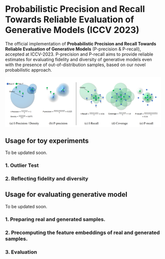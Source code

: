 # Probabilistic Precision and Recall Towards Reliable Evaluation of Generative Models (ICCV 2023)
The official implementation of **Probabilistic Precision and Recall Towards Reliable Evaluation of Generative Models** (P-precision & P-recall), accepted at ICCV-2023.
P-precision and P-recall aims to provide reliable estimates for evaluating fidelity and diversity of generative models even with the presence of out-of-distribution samples, based on our novel probabilistic approach.


![figure/image2.png](figure/image2.png)


## Usage for toy experiments
To be updated soon.

### 1. Outlier Test

### 2. Reflecting fidelity and diversity

## Usage for evaluating generative model
To be updated soon.

### 1. Preparing real and generated samples.

### 2. Precomputing the feature embeddings of real and generated samples.

### 3. Evaluation

